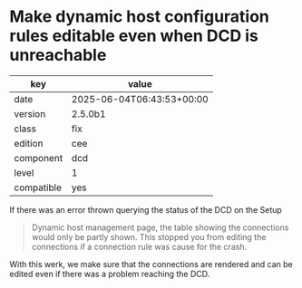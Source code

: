 [//]: # (werk v2)
# Make dynamic host configuration rules editable even when DCD is unreachable

key        | value
---------- | ---
date       | 2025-06-04T06:43:53+00:00
version    | 2.5.0b1
class      | fix
edition    | cee
component  | dcd
level      | 1
compatible | yes

If there was an error thrown querying the status of the DCD on the Setup
> Dynamic host management page, the table showing the connections would
only be partly shown. This stopped you from editing the connections if a
connection rule was cause for the crash.

With this werk, we make sure that the connections are rendered and can
be edited even if there was a problem reaching the DCD.
